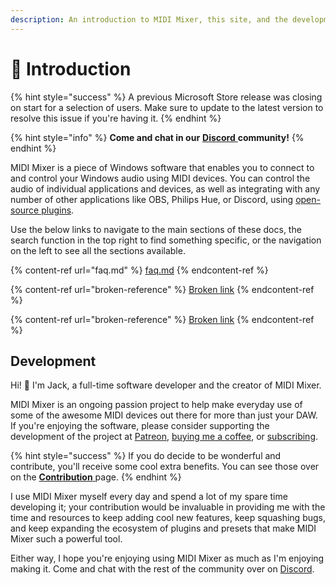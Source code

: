 ```yaml
---
description: An introduction to MIDI Mixer, this site, and the development lifecycle.
---
```


# 👋 Introduction

{% hint style="success" %}
A previous Microsoft Store release was closing on start for a selection of users. Make sure to update to the latest version to resolve this issue if you're having it.
{% endhint %}

{% hint style="info" %}
**Come and chat in our** [**Discord** ](https://discord.midi-mixer.com)**community!**
{% endhint %}

MIDI Mixer is a piece of Windows software that enables you to connect to and control your Windows audio using MIDI devices. You can control the audio of individual applications and devices, as well as integrating with any number of other applications like OBS, Philips Hue, or Discord, using [open-source plugins](plugins/overview.md).

Use the below links to navigate to the main sections of these docs, the search function in the top right to find something specific, or the navigation on the left to see all the sections available.

{% content-ref url="faq.md" %}
[faq.md](faq.md)
{% endcontent-ref %}

{% content-ref url="broken-reference" %}
[Broken link](broken-reference)
{% endcontent-ref %}

{% content-ref url="broken-reference" %}
[Broken link](broken-reference)
{% endcontent-ref %}

## Development

Hi! :wave: I'm Jack, a full-time software developer and the creator of MIDI Mixer.

MIDI Mixer is an ongoing passion project to help make everyday use of some of the awesome MIDI devices out there for more than just your DAW. If you're enjoying the software, please consider supporting the development of the project at [Patreon](https://www.patreon.com/midimixer), [buying me a coffee](https://ko-fi.com/midimixer), or [subscribing](accounts/contribution.md).

{% hint style="success" %}
If you do decide to be wonderful and contribute, you'll receive some cool extra benefits. You can see those over on the [**Contribution** ](accounts/contribution.md)page.
{% endhint %}

I use MIDI Mixer myself every day and spend a lot of my spare time developing it; your contribution would be invaluable in providing me with the time and resources to keep adding cool new features, keep squashing bugs, and keep expanding the ecosystem of plugins and presets that make MIDI Mixer such a powerful tool.

Either way, I hope you're enjoying using MIDI Mixer as much as I'm enjoying making it. Come and chat with the rest of the community over on [Discord](https://discord.midi-mixer.com).
